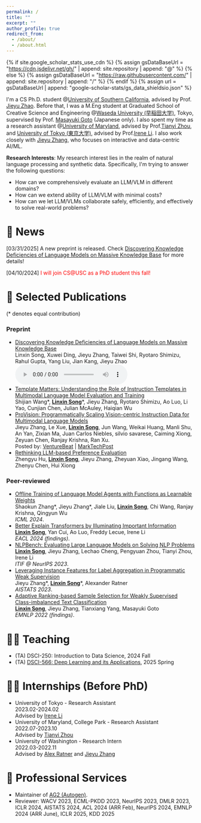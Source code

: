```yaml
---
permalink: /
title: ""
excerpt: ""
author_profile: true
redirect_from: 
  - /about/
  - /about.html
---
```


{% if site.google_scholar_stats_use_cdn %}
{% assign gsDataBaseUrl = "https://cdn.jsdelivr.net/gh/" | append: site.repository | append: "@" %}
{% else %}
{% assign gsDataBaseUrl = "https://raw.githubusercontent.com/" | append: site.repository | append: "/" %}
{% endif %}
{% assign url = gsDataBaseUrl | append: "google-scholar-stats/gs_data_shieldsio.json" %}

<span class='anchor' id='about-me'></span>

I'm a CS Ph.D. student @[University of Southern California](https://www.usc.edu/), advised by Prof. [Jieyu Zhao](https://jyzhao.net/index.html). Before that, I was a M.Eng student at Graduated School of Creative Science and Engineering @[Waseda University (早稲田大学)](https://www.waseda.jp/top/en/), Tokyo, supervised by Prof. [Masayuki Goto](http://www.it.mgmt.waseda.ac.jp/) (Japanese only). I also spent my time as a research assistant @[University of Maryland](https://www.umd.edu/), advised by Prof.[Tianyi Zhou](https://tianyizhou.github.io/), and [University of Tokyo (東京大学)](https://www.u-tokyo.ac.jp/en/), advised by Prof.[Irene Li](https://ireneli.eu/). I also work closely with [Jieyu Zhang](https://jieyuz2.github.io/), who focuses on interactive and data-centric AI/ML.

**Research Interests**: My research interest lies in the realm of natural language processing and synthetic data. Specifically, I'm trying to answer the following questions:
- How can we comprehensively evaluate an LLM/VLM in different domains?
- How can we extend ability of LLM/VLM with minimal costs?
- How can we let LLM/VLMs collaborate safely, efficiently, and effectively to solve real-world problems?

# 📢 News
\[03/31/2025\] A new preprint is released. Check [Discovering Knowledge Deficiencies of Language Models on Massive Knowledge Base](https://arxiv.org/abs/2503.23361) for more details!

\[04/10/2024\] <span style="color:red">I will join CS@USC as a PhD student this fall!</span>


# 📝 Selected Publications
(\* denotes equal contribution)

### Preprint
- [Discovering Knowledge Deficiencies of Language Models on Massive Knowledge Base](https://arxiv.org/abs/2503.23361)
  <br>Linxin Song, Xuwei Ding, Jieyu Zhang, Taiwei Shi, Ryotaro Shimizu, Rahul Gupta, Yang Liu, Jian Kang, Jieyu Zhao
  <br><audio controls><source src="assets/music/Stochastic Error Ascent.mp3" type="audio/mp3"></audio>
- [Template Matters: Understanding the Role of Instruction Templates in Multimodal Language Model Evaluation and Training](https://arxiv.org/abs/2412.08307)
  <br>Shijian Wang\*, **<u>Linxin Song</u>**\*, Jieyu Zhang, Ryotaro Shimizu, Ao Luo, Li Yao, Cunjian Chen, Julian McAuley, Haiqian Wu
- [ProVision: Programmatically Scaling Vision-centric Instruction Data for Multimodal Language Models](https://arxiv.org/pdf/2412.07012)
  <br>Jieyu Zhang, Le Xue, **<u>Linxin Song</u>**, Jun Wang, Weikai Huang, Manli Shu, An Yan, Zixian Ma, Juan Carlos Niebles, silvio savarese, Caiming Xiong, Zeyuan Chen, Ranjay Krishna, Ran Xu.
  <br>Posted by: <span style="color:red">[VentureBeat](https://venturebeat.com/data-infrastructure/breaking-the-data-bottleneck-salesforces-provision-speeds-multimodal-ai-training-with-image-scene-graphs/)</span> | <span style="color:red">[MarkTechPost](https://www.marktechpost.com/2025/01/11/provision-a-scalable-programmatic-approach-to-vision-centric-instruction-data-for-multimodal-language-models/)</span>
- [Rethinking LLM-based Preference Evaluation](https://arxiv.org/abs/2407.01085#)
  <br>Zhengyu Hu, **<u>Linxin Song</u>**, Jieyu Zhang, Zheyuan Xiao, Jingang Wang, Zhenyu Chen, Hui Xiong
<!-- - [Adaptive In-conversation Team Building for Language Model Agents](https://arxiv.org/abs/2405.19425)
  <br>**<u>Linxin Song</u>**\*, Jiale Liu\*, Jieyu Zhang, Shaokun Zhang, Ao Luo, Shijian Wang, Qingyun Wu, Chi Wang -->

### Peer-reviewed
- [Offline Training of Language Model Agents with Functions as Learnable Weights](https://arxiv.org/pdf/2402.11359.pdf)
  <br>Shaokun Zhang\*, Jieyu Zhang\*, Jiale Liu, **<u>Linxin Song</u>**, Chi Wang, Ranjay Krishna, Qingyun Wu
  <br>*ICML 2024*.
- [Better Explain Transformers by Illuminating Important Information](https://arxiv.org/abs/2401.09972)
  <br>**<u>Linxin Song</u>**, Yan Cui, Ao Luo, Freddy Lecue, Irene Li
  <br>*EACL 2024 (findings)*.
- [NLPBench: Evaluating Large Language Models on Solving NLP Problems](https://arxiv.org/abs/2309.15630)
  <br>**<u>Linxin Song</u>**, Jieyu Zhang, Lechao Cheng, Pengyuan Zhou, Tianyi Zhou, Irene Li
  <br>*ITIF @ NeurIPS 2023*.
- [Leveraging Instance Features for Label Aggregation in Programmatic Weak Supervision](https://proceedings.mlr.press/v206/zhang23a.html)
  <br>Jieyu Zhang\*, **<u>Linxin Song</u>**\*, Alexander Ratner
  <br>*AISTATS 2023*.
- [Adaptive Ranking-based Sample Selection for Weakly Supervised Class-imbalanced Text Classification](https://aclanthology.org/2022.findings-emnlp.119/)
  <br>**<u>Linxin Song</u>**, Jieyu Zhang, Tianxiang Yang, Masayuki Goto
  <br>*EMNLP 2022 (findings)*.


# 🧑‍🏫 Teaching
- (TA) DSCI-250: Introduction to Data Science, 2024 Fall
- (TA) [DSCI-566: Deep Learning and its Applications](/about.html), 2025 Spring


# 👨‍💻 Internships (Before PhD)
- University of Tokyo - Research Assistant
  <br>2023.02-2024.02
  <br>Advised by [Irene Li](https://ireneli.eu/)
- University of Maryland, College Park - Research Assistant
  <br>2022.07-2023.10
  <br>Advised by [Tianyi Zhou](https://tianyizhou.github.io/)
- University of Washington - Research Intern
  <br>2022.03-2022.11
  <br>Advised by [Alex Ratner](https://ajratner.github.io/) and [Jieyu Zhang](https://jieyuz2.github.io/)


# 🏅 Professional Services
- Maintainer of [AG2 (Autogen)](https://ag2.ai/).
- Reviewer: WACV 2023, ECML-PKDD 2023, NeurIPS 2023, DMLR 2023, ICLR 2024, AISTATS 2024, ACL 2024 (ARR Feb), NeurIPS 2024, EMNLP 2024 (ARR June), ICLR 2025, KDD 2025

